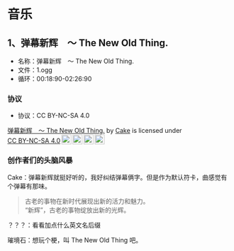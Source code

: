 # 音乐

## 1、弹幕新辉　～ The New Old Thing.

* 名称：弹幕新辉　～ The New Old Thing.  
* 文件：1.ogg  
* 循环：00:18:90-02:26:90  

### 协议

* 协议：CC BY-NC-SA 4.0

<p xmlns:cc="http://creativecommons.org/ns#" xmlns:dct="http://purl.org/dc/terms/"><a property="dct:title" rel="cc:attributionURL" href="https://github.com/Legacy-LuaSTG-Engine/Community-Creations/blob/main/assets/cake/music/1.ogg">弹幕新辉　～ The New Old Thing.</a> by <a rel="cc:attributionURL dct:creator" property="cc:attributionName" href="https://github.com/CKTtari">Cake</a> is licensed under <a href="https://creativecommons.org/licenses/by-nc-sa/4.0/?ref=chooser-v1" target="_blank" rel="license noopener noreferrer" style="display:inline-block;">CC BY-NC-SA 4.0<img style="height:22px!important;margin-left:3px;vertical-align:text-bottom;" src="https://mirrors.creativecommons.org/presskit/icons/cc.svg?ref=chooser-v1" alt=""><img style="height:22px!important;margin-left:3px;vertical-align:text-bottom;" src="https://mirrors.creativecommons.org/presskit/icons/by.svg?ref=chooser-v1" alt=""><img style="height:22px!important;margin-left:3px;vertical-align:text-bottom;" src="https://mirrors.creativecommons.org/presskit/icons/nc.svg?ref=chooser-v1" alt=""><img style="height:22px!important;margin-left:3px;vertical-align:text-bottom;" src="https://mirrors.creativecommons.org/presskit/icons/sa.svg?ref=chooser-v1" alt=""></a></p>

### 创作者们的头脑风暴

Cake：弹幕新辉就挺好听的，我好纠结弹幕俩字。但是作为默认符卡，曲感觉有个弹幕有那味。

> 古老的事物在新时代展现出新的活力和魅力。  
> “新辉”，古老的事物绽放出新的光辉。  

？？？：看看加点什么英文名后缀

璀境石：想玩个梗，叫 The New Old Thing 吧。
